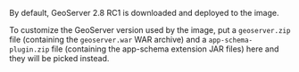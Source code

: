By default, GeoServer 2.8 RC1 is downloaded and deployed to the image.

To customize the GeoServer version used by the image, put a `geoserver.zip` file (containing the `geoserver.war` WAR archive) and a `app-schema-plugin.zip` file (containing the app-schema extension JAR files) here and they will be picked instead.